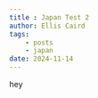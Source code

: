 ```yaml
---
title : Japan Test 2
author: Ellis Caird
tags:
    - posts
    - japan
date: 2024-11-14
---
```


hey
